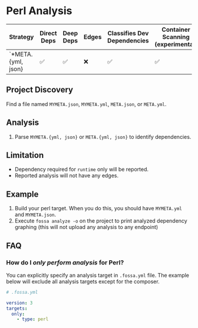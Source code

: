 # Perl Analysis

| Strategy           | Direct Deps        | Deep Deps          | Edges | Classifies Dev Dependencies | Container Scanning (experimental) |
| ------------------ | ------------------ | ------------------ | ----- | --------------------------- | --------------------------------- |
| `*META.{yml, json} | :white_check_mark: | :white_check_mark: | :x:   | :white_check_mark:          | :white_check_mark:                |

## Project Discovery

Find a file named `MYMETA.json`, `MYMETA.yml`, `META.json`, or `META.yml`.

## Analysis

1. Parse `MYMETA.{yml, json}` or `META.{yml, json}` to identify dependencies.

## Limitation

- Dependency required for `runtime` only will be reported.
- Reported analysis will not have any edges.

## Example 

1. Build your perl target. When you do this, you should have `MYMETA.yml` and `MYMETA.json`.
2. Execute `fossa analyze -o` on the project to print analyzed dependency graphing (this will not upload any analysis to any endpoint)

## FAQ

### How do I *only perform analysis* for Perl?

You can explicitly specify an analysis target in `.fossa.yml` file. The example below will exclude all analysis targets except for the composer. 

```yaml
# .fossa.yml 

version: 3
targets:
  only:
    - type: perl
```